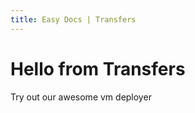 ```yaml
---
title: Easy Docs | Transfers
---
```


# Hello from Transfers

Try out our awesome vm deployer
<tf-vm></tf-vm>